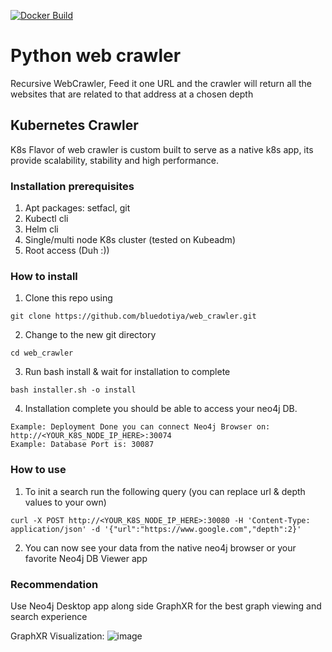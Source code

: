 [![Docker Build](https://github.com/bluedotiya/web_crawler/actions/workflows/docker-publish-master.yml/badge.svg?branch=master)](https://github.com/bluedotiya/web_crawler/actions/workflows/docker-publish-master.yml)
# Python web crawler
Recursive WebCrawler, Feed it one URL and the crawler will return all the websites that are related to that address at a chosen depth

## Kubernetes Crawler
K8s Flavor of web crawler is custom built to serve as a native k8s app, its provide scalability, stability and high performance.

### Installation prerequisites
1. Apt packages: setfacl, git
2. Kubectl cli
3. Helm cli
4. Single/multi node K8s cluster (tested on Kubeadm)
5. Root access (Duh :))

### How to install
1. Clone this repo using
```
git clone https://github.com/bluedotiya/web_crawler.git
```
2. Change to the new git directory
```
cd web_crawler
```
3. Run bash install & wait for installation to complete
```
bash installer.sh -o install
```
4. Installation complete you should be able to access your neo4j DB.
```
Example: Deployment Done you can connect Neo4j Browser on: http://<YOUR_K8S_NODE_IP_HERE>:30074
Example: Database Port is: 30087
```


### How to use
1. To init a search run the following query (you can replace url & depth values to your own)
```
curl -X POST http://<YOUR_K8S_NODE_IP_HERE>:30080 -H 'Content-Type: application/json' -d '{"url":"https://www.google.com","depth":2}'
```
2. You can now see your data from the native neo4j browser or your favorite Neo4j DB Viewer app

### Recommendation
Use Neo4j Desktop app along side GraphXR for the best graph viewing and search experience

GraphXR Visualization:
![image](https://user-images.githubusercontent.com/75704012/214429032-f19d2bb0-e09b-470e-94b2-faa925c3be59.png)

